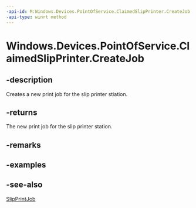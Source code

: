 ----api-id: M:Windows.Devices.PointOfService.ClaimedSlipPrinter.CreateJob
-api-type: winrt method
---<!-- Method syntaxpublic Windows.Devices.PointOfService.SlipPrintJob CreateJob()--># Windows.Devices.PointOfService.ClaimedSlipPrinter.CreateJob## -descriptionCreates a new print job for the slip printer stiation.## -returnsThe new print job for the slip printer station.## -remarks## -examples## -see-also[SlipPrintJob](slipprintjob.md)